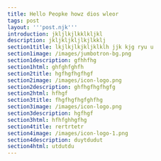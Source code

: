 ```yaml
---
title: Hello Peopke howz dios wleor
tags: post
layout: '''post.njk'''
introduction: jkljlkjlkklkljkl
description: jkljkljkljlkjlkklj
section1title: lkjlkjlkjkljklklh jjk kjg ryu u
section1image: /images/jumbotron-bg.png
section1description: gfhhfhg
section1html: ghfghfghfh
section2title: hgfhgfhgfhgf
section2image: /images/icon-logo.png
section2description: ghfhgfhgfhgfg
section2html: hfhgf
section3title: fhgfhgfhgfghfhg
section3image: /images/icon-logo.png
section3description: hgfhgf
section3html: hfhfghhgfhg
section4title: rertrtetr
section4image: /images/icon-logo-1.png
section4description: duytdudut
section4html: utdutdu
---
```


